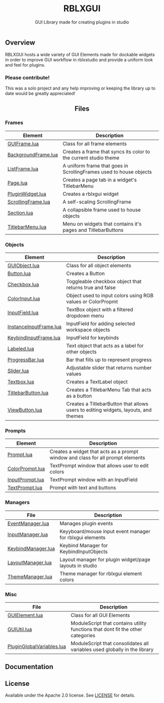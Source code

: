 <h1 align="center">RBLXGUI</h1>

<div align="center">
	GUI Library made for creating plugins in studio
</div>

<div>&nbsp;</div>

## Overview
RBLXGUI hosts a wide variety of GUI Elements made for dockable widgets in order to improve GUI workflow in rblxstudio and provide a uniform look and feel for plugins.

### Please contribute!
This was a solo project and any help improving or keeping the library up to date would be greatly appreciated!

<h2 align="center">Files</h2>

### Frames
| Element | Description |
| --- | --- |
| [GUIFrame.lua](src/rblxgui/lib/Frames/GUIFrame.lua) | Class for all frame elements |
| [BackgroundFrame.lua](src/rblxgui/lib/Frames/BackgroundFrame.lua) | Creates a frame that syncs its color to the current studio theme |
| [ListFrame.lua](src/rblxgui/lib/Frames/ListFrame.lua) | A uniform frame that goes in ScrollingFrames used to house objects |
| [Page.lua](src/rblxgui/lib/Frames/Page.lua) | Creates a page tab in a widget's TitlebarMenu |
| [PluginWidget.lua](src/rblxgui/lib/Frames/PluginWidget.lua) | Creates a rblxgui widget |
| [ScrollingFrame.lua](src/rblxgui/lib/Frames/ScrollingFrame.lua) | A self-scaling ScrollingFrame |
| [Section.lua](src/rblxgui/lib/Frames/Section.lua) | A collapsible frame used to house objects |
| [TitlebarMenu.lua](src/rblxgui/lib/Frames/TitlebarMenu.lua) | Menu on widgets that contains it's pages and TitlebarButtons |

### Objects
| Element | Description |
| --- | --- |
| [GUIObject.lua](src/rblxgui/lib/Objects/GUIObject.lua) | Class for all object elements |
| [Button.lua](src/rblxgui/lib/Objects/Button.lua) | Creates a Button |
| [Checkbox.lua](src/rblxgui/lib/Objects/Checkbox.lua) | Toggleable checkbox object that returns true and false |
| [ColorInput.lua](src/rblxgui/lib/Objects/ColorInput.lua) | Object used to input colors using RGB values or ColorPropmt |
| [InputField.lua](src/rblxgui/lib/Objects/InputField.lua) | TextBox object with a filtered dropdown menu |
| [InstanceInputFrame.lua](src/rblxgui/lib/Objects/InstanceInputFrame.lua) | InputField for adding selected workspace objects |
| [KeybindInputFrame.lua](src/rblxgui/lib/Objects/KeybindInputFrame.lua) | InputField for keybinds |
| [Labeled.lua](src/rblxgui/lib/Objects/Labeled.lua) | Text object that acts as a label for other objects |
| [ProgressBar.lua](src/rblxgui/lib/Objects/ProgressBar.lua) | Bar that fills up to represent progress |
| [Slider.lua](src/rblxgui/lib/Objects/Slider.lua) | Adjustable slider that returns number values |
| [Textbox.lua](src/rblxgui/lib/Objects/Textbox.lua) | Creates a TextLabel object |
| [TitlebarButton.lua](src/rblxgui/lib/Objects/TitlebarButton.lua) | Creates a TitlebarMenu Tab that acts as a button |
| [ViewButton.lua](src/rblxgui/lib/Objects/ViewButton.lua) | Creates a TitlebarButton that allows users to editing widgets, layouts, and themes |

### Prompts
| Element | Description |
| --- | --- |
| [Prompt.lua](src/rblxgui/lib/Propmts/Prompt.lua) | Creates a widget that acts as a prompt window and class for all prompt elements |
| [ColorPrompt.lua](src/rblxgui/lib/Propmts/ColorPrompt.lua) | TextPrompt window that allows user to edit colors |
| [InputPrompt.lua](src/rblxgui/lib/Propmts/InputPrompt.lua) | TextPrompt window with an InputField |
| [TextPrompt.lua](src/rblxgui/lib/Propmts/TextPrompt.lua) | Prompt with text and buttons |

### Managers
| File | Description |
| --- | --- |
| [EventManager.lua](src/rblxgui/lib/Managers/EventManager.lua) | Manages plugin events |
| [InputManager.lua](src/rblxgui/lib/Managers/InputManager.lua) | Keyyboard/mouse input event manager for rblxgui elements |
| [KeybindManager.lua](src/rblxgui/lib/Managers/KeyindManager.lua) | Keybind Manager for KeybindInputObjects |
| [LayoutManager.lua](src/rblxgui/lib/Managers/LayoutManager.lua) | Layout manager for plugin widget/page layouts in studio |
| [ThemeManager.lua](src/rblxgui/lib/Managers/ThemeManager.lua) | Theme manager for rblxgui element colors |

### Misc
| File | Description |
| --- | --- |
| [GUIElement.lua](src/rblxgui/lib/GUIElement.lua) | Class for all GUI Elements |
| [GUIUtil.lua](src/rblxgui/lib/Misc/GUIUtil.lua) | ModuleScript that contains utility functions that dont fit the other categories |
| [PluginGlobalVariables.lua](src/rblxgui/lib/PluginGlobalVariables.lua) | ModuleScript that consolidates all variables used globally in the library |

## Documentation



## License
Available under the Apache 2.0 license. See [LICENSE](LICENSE) for details.
